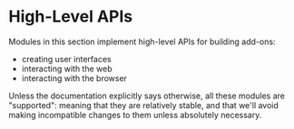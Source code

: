 <!-- This Source Code Form is subject to the terms of the Mozilla Public
   - License, v. 2.0. If a copy of the MPL was not distributed with this
   - file, You can obtain one at http://mozilla.org/MPL/2.0/. -->

# High-Level APIs #

Modules in this section implement high-level APIs for
building add-ons:

* creating user interfaces
* interacting with the web
* interacting with the browser

Unless the documentation explicitly says otherwise, all these modules are
"supported": meaning that they are relatively stable, and that we'll avoid
making incompatible changes to them unless absolutely necessary.

<ul class="module-index"></ul>
